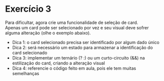 # Exercício 3

Para dificultar, agora crie uma funcionalidade de seleção de card.<br>
Apenas um card pode ser selecionado por vez e seu visual deve sofrer alguma alteração (olhe o exemplo abaixo).<br>
- Dica 1: o card selecionado precisa ser identificado por algum dado único
- Dica 2: será necessário um estado para armazenar a identificação do card selecionado
- Dica 3: implementar um ternário (? :) ou um curto-circuito (&&) na estilização do card, criando a alteração visual
- Dica 4: referencie o código feito em aula, pois ele tem muitas semelhanças